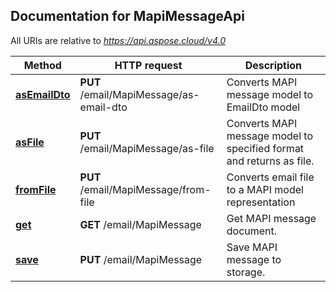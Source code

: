 ## Documentation for MapiMessageApi

All URIs are relative to *https://api.aspose.cloud/v4.0*

Method | HTTP request | Description
------ | ------------ | -----------
[**asEmailDto**](MapiMessageApi.md#asEmailDto) | **PUT** /email/MapiMessage/as-email-dto | Converts MAPI message model to EmailDto model             
[**asFile**](MapiMessageApi.md#asFile) | **PUT** /email/MapiMessage/as-file | Converts MAPI message model to specified format and returns as file.             
[**fromFile**](MapiMessageApi.md#fromFile) | **PUT** /email/MapiMessage/from-file | Converts email file to a MAPI model representation             
[**get**](MapiMessageApi.md#get) | **GET** /email/MapiMessage | Get MAPI message document.             
[**save**](MapiMessageApi.md#save) | **PUT** /email/MapiMessage | Save MAPI message to storage.             
